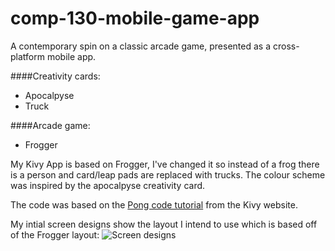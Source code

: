 # comp-130-mobile-game-app
A contemporary spin on a classic arcade game, presented as a cross-platform mobile app.

####Creativity cards: 
* Apocalpyse  
* Truck  

####Arcade game: 
* Frogger

My Kivy App is based on Frogger, I've changed it so instead of a frog there is a person and card/leap pads are replaced with trucks. The colour scheme was inspired by the apocalpyse creativity card.

The code was based on the [Pong code tutorial](https://kivy.org/docs/tutorials/pong.html) from the Kivy website.

My intial screen designs show the layout I intend to use which is based off of the Frogger layout:
![Screen designs](https://raw.githubusercontent.com/MaddieK19/comp-130-mobile-game-app/master/Screen%20designs.png)
